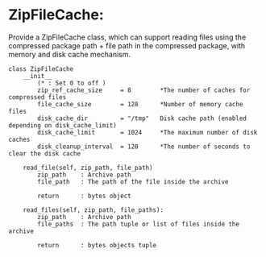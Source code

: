 # ZipFileCache:

Provide a ZipFileCache class, which can support reading files using the compressed package path + file path in the compressed package, with memory and disk cache mechanism.

    class ZipFileCache
        __init__
            (* : Set 0 to off )
            zip_ref_cache_size     = 8        *The number of caches for compressed files
            file_cache_size        = 128      *Number of memory cache files
            disk_cache_dir         = "/tmp"   Disk cache path (enabled depending on disk_cache_limit)
            disk_cache_limit       = 1024     *The maximum number of disk caches
            disk_cleanup_interval  = 120      *The number of seconds to clear the disk cache

        read_file(self, zip_path, file_path)
            zip_path    : Archive path
            file_path   : The path of the file inside the archive

            return      : bytes object

        read_files(self, zip_path, file_paths):  
            zip_path    : Archive path
            file_paths  : The path tuple or list of files inside the archive

            return      : bytes objects tuple 
